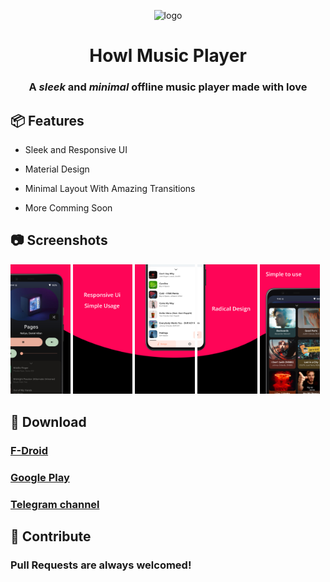 <div align="center">

![logo](https://raw.githubusercontent.com/MrWooltrest/Howl/alpha/app/src/main/res/mipmap-xhdpi/ic_launcher_foreground.webp)

# Howl Music Player

### A *sleek* and *minimal* offline music player made with love

<div align="left">

## :package: Features 

- Sleek and Responsive UI

- Material Design

- Minimal Layout With Amazing Transitions 

- More Comming Soon

## :camera: Screenshots

<img src="metadata/en-US/images/phoneScreenshots/image1.jpeg" width="19%" alt="Now Playing" />

<img src="metadata/en-US/images/phoneScreenshots/image2.jpeg" width="19%" alt="Text1" />

<img src="metadata/en-US/images/phoneScreenshots/image3.jpeg" width="19%" alt="Songs" />

<img src="metadata/en-US/images/phoneScreenshots/image4.jpeg" width="19%" alt="Text2" />

<img src="metadata/en-US/images/phoneScreenshots/image5.jpeg" width="19%" alt="Albums" />

  
## :iphone: Download

### [F-Droid](https://apt.izzysoft.de/fdroid/index/apk/com.looker.howlmusic)
### [Google Play](https://play.google.com/store/apps/details?id=com.looker.howlmusic)
### [Telegram channel](https://telegram.me/IamlookerBuilds)


## :wave: Contribute

### Pull Requests are always welcomed!
